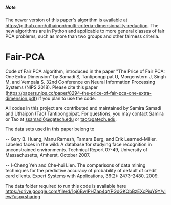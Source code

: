 ##### Note

The newer version of this paper's algorithm is available at https://github.com/uthaipon/multi-criteria-dimensionality-reduction. The new algorithms are in Python and applicable to more general classes of fair PCA problems, such as more than two groups and other fairness criteria.

# Fair-PCA
Code of Fair PCA algorithm, introduced in the paper "The Price of Fair PCA: One Extra Dimension" by Samadi S, Tantipongpipat U, Morgenstern J, Singh M, and Vempala S. 32nd Conference on Neural Information Processing Systems (NIPS 2018). Please cite this paper (https://papers.nips.cc/paper/8294-the-price-of-fair-pca-one-extra-dimension.pdf) if you plan to use the code. 

All codes in this project are contributed and maintained by Samira Samadi and Uthaipon (Tao) Tantipongpipat. For questions, you may contact Samira or Tao at ssamadi6@gatech.edu or tao@gatech.edu.

The data sets used in this paper belong to 

-- Gary B. Huang, Manu Ramesh, Tamara Berg, and Erik Learned-Miller. Labeled faces in the wild: A database for studying face recognition in unconstrained environments. Technical Report 07-49, University of Massachusetts, Amherst, October 2007.

-- I-Cheng Yeh and Che-hui Lien. The comparisons of data mining techniques for the predictive accuracy of probability of default of credit card clients. Expert Systems with Applications, 36(2): 2473–2480, 2009.

The data folder required to run this code is available here https://drive.google.com/file/d/1oj6BwlPHZap4qYPGdGKObBzEXcPiuY9Y/view?usp=sharing 




